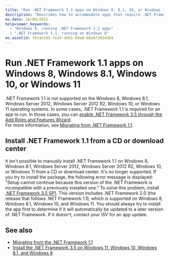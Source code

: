 ```yaml
---
title: "Run .NET Framework 1.1 apps on Windows 8, 8.1, 10, or Windows 11"
description: "Describes how to accommodate apps that require .NET Framework 1.1, which is no longer supported on many versions of the Windows operating system."
ms.date: 10/06/2021
helpviewer_keywords: 
  - "Windows 8, running .NET Framework 1.1 apps"
  - ".NET Framework 1.1, running on Windows 8"
ms.assetid: fb14e195-fea5-4561-b9a8-60a67283edb9
---
```


# Run .NET Framework 1.1 apps on Windows 8, Windows 8.1, Windows 10, or Windows 11

.NET Framework 1.1 is not supported on the Windows 8, Windows 8.1, Windows Server 2012, Windows Server 2012 R2, Windows 10, or Windows 11 operating systems. In some cases, .NET Framework 1.1 is required for an app to run. In those cases, you can [enable .NET Framework 3.5 through the Add Roles and Features Wizard](./on-windows-11.md#install-net-framework-on-windows-11).  
For more information, see [Migrating from .NET Framework 1.1](../migration-guide/migrating-from-the-net-framework-1-1.md).

## Install .NET Framework 1.1 from a CD or download center

It isn't possible to manually install .NET Framework 1.1 on Windows 8, Windows 8.1, Windows Server 2012, Windows Server 2012 R2, Windows 10, or Windows 11 from a CD or download center. It's no longer supported. If you try to install the package, the following error message is displayed: "Setup cannot continue because this version of the .NET Framework is incompatible with a previously installed one." To solve this problem, install [.NET Framework 3.5 SP1](https://www.microsoft.com/download/details.aspx?id=22). This version includes .NET Framework 2.0 (the release that follows .NET Framework 1.1), which is supported on Windows 8, Windows 8.1, Windows 10, and Windows 11. You should always try to install the app first to determine if it will automatically be updated to a later version of .NET Framework. If it doesn't, contact your ISV for an app update.

## See also

- [Migrating from the .NET Framework 1.1](../migration-guide/migrating-from-the-net-framework-1-1.md)
- [Install the .NET Framework 3.5 on Windows 11, Windows 10, Windows 8.1, and Windows 8](../install/dotnet-35-windows.md)
